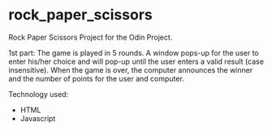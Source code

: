 # rock_paper_scissors
Rock Paper Scissors Project for the Odin Project.

1st part:
The game is played in 5 rounds.
A window pops-up for the user to enter his/her choice and will pop-up until the user enters a valid result (case insensitive).
When the game is over, the computer announces the winner and the number of points for the user and computer.

Technology used:
  - HTML
  - Javascript
